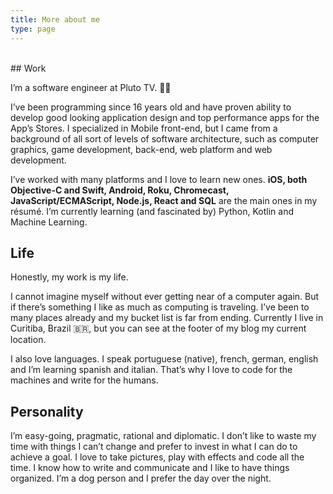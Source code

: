 ```yaml
---
title: More about me
type: page
---
```

<br />
## Work

I’m a software engineer at Pluto TV. 👨‍💻

I’ve been programming since 16 years old and have proven ability to develop good looking application design and top performance apps for the App’s Stores. I specialized in Mobile front-end, but I came from a background of all sort of levels of software architecture, such as computer graphics, game development, back-end, web platform and web development.

I’ve worked with many platforms and I love to learn new ones. **iOS, both Objective-C and Swift, Android, Roku, Chromecast, JavaScript/ECMAScript, Node.js, React and SQL** are the main ones in my résumé. I’m currently learning (and fascinated by) Python, Kotlin and Machine Learning.

## Life

Honestly, my work is my life.

I cannot imagine myself without ever getting near of a computer again. But if there’s something I like as much as computing is traveling. I’ve been to many places already and my bucket list is far from ending. Currently I live in Curitiba, Brazil 🇧🇷, but you can see at the footer of my blog my current location.

I also love languages. I speak portuguese (native), french, german, english and I’m learning spanish and italian. That’s why I love to code for the machines and write for the humans.

## Personality

I’m easy-going, pragmatic, rational and diplomatic. I don’t like to waste my time with things I can’t change and prefer to invest in what I can do to achieve a goal. I love to take pictures, play with effects and code all the time. I know how to write and communicate and I like to have things organized. I’m a dog person and I prefer the day over the night.
